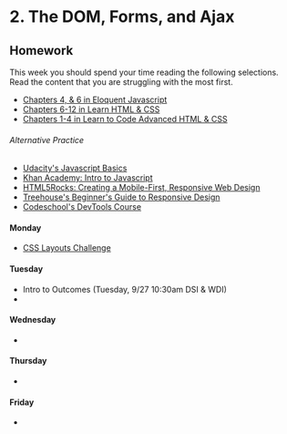 # 2. The DOM, Forms, and Ajax

## Homework

This week you should spend your time reading the following selections. Read the content that you are struggling with the most first.

- [Chapters 4, & 6 in Eloquent Javascript](http://eloquentjavascript.net/)
- [Chapters 6-12 in Learn HTML & CSS](http://learn.shayhowe.com/)
- [Chapters 1-4 in Learn to Code Advanced HTML & CSS](http://learn.shayhowe.com/advanced-html-css)

###### Alternative Practice

- [Udacity's Javascript Basics](https://www.udacity.com/course/javascript-basics--ud804)
- [Khan Academy: Intro to Javascript](https://www.khanacademy.org/computing/computer-programming/programming)
- [HTML5Rocks: Creating a Mobile-First, Responsive Web Design](http://www.html5rocks.com/en/mobile/responsivedesign/)
- [Treehouse's Beginner's Guide to Responsive Design](http://blog.teamtreehouse.com/beginners-guide-to-responsive-web-design)
- [Codeschool's DevTools Course](https://www.codeschool.com/courses/discover-devtools)

#### Monday

- [CSS Layouts Challenge](https://github.com/ga-chicago/layouts-challenge)

#### Tuesday

- Intro to Outcomes (Tuesday, 9/27 10:30am DSI & WDI)
-

#### Wednesday

-

#### Thursday

-

#### Friday

-
